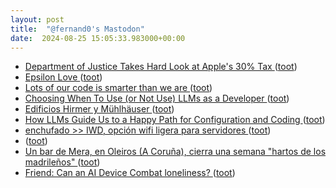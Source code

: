 ```yaml
---
layout: post
title:  "@fernand0's Mastodon"
date:  2024-08-25 15:05:33.983000+00:00
---
```

*  [Department of Justice Takes Hard Look at Apple's 30% Tax ](https://www.macobserver.com/news/justice-department-apple-30) ([toot](https://mastodon.social/@fernand0/113023276415267929))
*  [Epsilon Love ](https://www.tbray.org/ongoing/When/202x/2024/06/17/Epsilon-Lov) ([toot](https://mastodon.social/@fernand0/113023077590369582))
*  [Lots of our code is smarter than we are   ](https://www.cs.uni.edu/~wallingf/blog/archives/monthly/2024-08.html#e2024-08-01T17_52_11.htm) ([toot](https://mastodon.social/@fernand0/113022905292797815))
*  [Choosing When To Use (or Not Use) LLMs as a Developer ](https://thenewstack.io/choosing-when-to-use-or-not-use-llms-as-a-developer) ([toot](https://mastodon.social/@fernand0/113022733876278857))
*  [Edificios Hirmer y Mühlhäuser ](https://www.flickr.com/photos/fernand0/53932745036) ([toot](https://mastodon.social/@fernand0/113022496989328695))
*  [How LLMs Guide Us to a Happy Path for Configuration and Coding ](https://thenewstack.io/how-llms-guide-us-to-a-happy-path-for-configuration-and-coding) ([toot](https://mastodon.social/@fernand0/113022436338644947))
*  [enchufado >> IWD, opción wifi ligera para servidores ](https://enchufado.com/post.php?ID=38) ([toot](https://mastodon.social/@fernand0/113022183809065552))
*  [ ](https://mastodon.social/users/fernand0/statuses/113022057933900862/activity) ([toot](https://mastodon.social/users/fernand0/statuses/113022057933900862/activity))
*  [Un bar de Mera, en Oleiros (A Coruña), cierra una semana "hartos de los madrileños" ](https://www.elespanol.com/quincemil/a-coruna/20240812/bar-mera-oleiros-coruna-cierra-semana-hartos-madrilenos/877662556_0.htm) ([toot](https://mastodon.social/@fernand0/113021870003622871))
*  [Friend: Can an AI Device Combat loneliness? ](https://www.ai-supremacy.com/p/friend-can-an-ai-device-combat-lonelines) ([toot](https://mastodon.social/@fernand0/113021693286522019))
